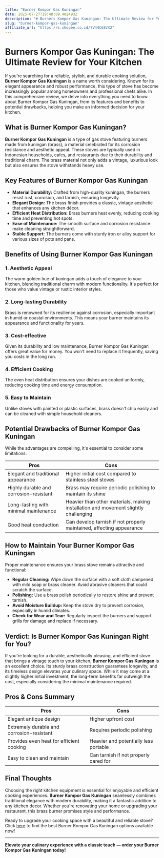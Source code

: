 ```yaml
---
title: "Burner Kompor Gas Kuningan"
date: 2025-07-27T19:48:09.402493Z
description: "# Burners Kompor Gas Kuningan: The Ultimate Review for Your Kitchen..."
slug: "burner-kompor-gas-kuningan"
affiliate_url: "https://s.shopee.co.id/7V44C68VX2"
---
```

# Burners Kompor Gas Kuningan: The Ultimate Review for Your Kitchen

If you're searching for a reliable, stylish, and durable cooking solution, **Burner Kompor Gas Kuningan** is a name worth considering. Known for its elegant appearance and robust performance, this type of stove has become increasingly popular among homeowners and professional chefs alike. In this comprehensive review, we delve into everything you need to know about Burner Kompor Gas Kuningan, from its features and benefits to potential drawbacks, helping you make an informed decision for your kitchen.

## What is Burner Kompor Gas Kuningan?

**Burner Kompor Gas Kuningan** is a type of gas stove featuring burners made from kuningan (brass), a material celebrated for its corrosion resistance and aesthetic appeal. These stoves are typically used in Indonesian households, cafes, and restaurants due to their durability and traditional charm. The brass material not only adds a vintage, luxurious look but also ensures the stove withstands heavy use.

## Key Features of Burner Kompor Gas Kuningan

- **Material Durability:** Crafted from high-quality kuningan, the burners resist rust, corrosion, and tarnish, ensuring longevity.
- **Elegant Design:** The brass finish provides a classic, vintage aesthetic that enhances any kitchen décor.
- **Efficient Heat Distribution:** Brass burners heat evenly, reducing cooking time and preventing hot spots.
- **Ease of Maintenance:** The smooth surface and corrosion resistance make cleaning straightforward.
- **Stable Support:** The burners come with sturdy iron or alloy support for various sizes of pots and pans.

## Benefits of Using Burner Kompor Gas Kuningan

### 1. Aesthetic Appeal

The warm golden hue of kuningan adds a touch of elegance to your kitchen, blending traditional charm with modern functionality. It's perfect for those who value vintage or rustic interior styles.

### 2. Long-lasting Durability

Brass is renowned for its resilience against corrosion, especially important in humid or coastal environments. This means your burner maintains its appearance and functionality for years.

### 3. Cost-effective

Given its durability and low maintenance, Burner Kompor Gas Kuningan offers great value for money. You won't need to replace it frequently, saving you costs in the long run.

### 4. Efficient Cooking

The even heat distribution ensures your dishes are cooked uniformly, reducing cooking time and energy consumption.

### 5. Easy to Maintain

Unlike stoves with painted or plastic surfaces, brass doesn't chip easily and can be cleaned with simple household cleaners.

## Potential Drawbacks of Burner Kompor Gas Kuningan

While the advantages are compelling, it's essential to consider some limitations:

| Pros | Cons |
| --- | --- |
| Elegant and traditional appearance | Higher initial cost compared to stainless steel stoves |
| Highly durable and corrosion-resistant | Brass may require periodic polishing to maintain its shine |
| Long-lasting with minimal maintenance | Heavier than other materials, making installation and movement slightly challenging |
| Good heat conduction | Can develop tarnish if not properly maintained, affecting appearance |

## How to Maintain Your Burner Kompor Gas Kuningan

Proper maintenance ensures your brass stove remains attractive and functional:

- **Regular Cleaning:** Wipe down the surface with a soft cloth dampened with mild soap or brass cleaner. Avoid abrasive cleaners that could scratch the surface.
- **Polishing:** Use a brass polish periodically to restore shine and prevent tarnish.
- **Avoid Moisture Buildup:** Keep the stove dry to prevent corrosion, especially in humid climates.
- **Check for Wear and Tear:** Regularly inspect the burners and support grills for damage and replace if necessary.

## Verdict: Is Burner Kompor Gas Kuningan Right for You?

If you're looking for a durable, aesthetically pleasing, and efficient stove that brings a vintage touch to your kitchen, **Burner Kompor Gas Kuningan** is an excellent choice. Its sturdy brass construction guarantees longevity, and its timeless design elevates your culinary space. While it may come at a slightly higher initial investment, the long-term benefits far outweigh the cost, especially considering the minimal maintenance required.

## Pros & Cons Summary

| **Pros** | **Cons** |
| --- | --- |
| Elegant antique design | Higher upfront cost |
| Extremely durable and corrosion-resistant | Requires periodic polishing |
| Provides even heat for efficient cooking | Heavier and potentially less portable |
| Easy to clean and maintain | Can tarnish if not properly cared for |

## Final Thoughts

Choosing the right kitchen equipment is essential for enjoyable and efficient cooking experiences. **Burner Kompor Gas Kuningan** seamlessly combines traditional elegance with modern durability, making it a fantastic addition to any kitchen decor. Whether you're renovating your home or upgrading your restaurant, this brass burner promises style and performance.

Ready to upgrade your cooking space with a beautiful and reliable stove? Click [here](https://s.shopee.co.id/7V44C68VX2) to find the best Burner Kompor Gas Kuningan options available now!

---

**Elevate your culinary experience with a classic touch — order your Burner Kompor Gas Kuningan today!**